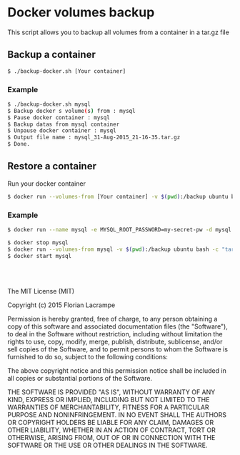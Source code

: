 # Docker volumes backup

This script allows you to backup all volumes from a container in a tar.gz file

## Backup a container

```sh
$ ./backup-docker.sh [Your container]
```

### Example

```sh
$ ./backup-docker.sh mysql
$ Backup docker s volume(s) from : mysql
$ Pause docker container : mysql
$ Backup datas from mysql container
$ Unpause docker container : mysql
$ Output file name : mysql_31-Aug-2015_21-16-35.tar.gz
$ Done.
```

## Restore a container

Run your docker container

```sh
$ docker run --volumes-from [Your container] -v $(pwd):/backup ubuntu bash -c "tar xf /backup/[Backup_file].tar.gz"
```

### Example

```sh
$ docker run --name mysql -e MYSQL_ROOT_PASSWORD=my-secret-pw -d mysql:tag
```

```sh
$ docker stop mysql
$ docker run --volumes-from mysql -v $(pwd):/backup ubuntu bash -c "tar xf /backup/mysql_31-Aug-2015_21-16-35.tar.gz"
$ docker start mysql
```

<br /><br />

The MIT License (MIT)

Copyright (c) 2015 Florian Lacrampe

Permission is hereby granted, free of charge, to any person obtaining a copy
of this software and associated documentation files (the "Software"), to deal
in the Software without restriction, including without limitation the rights
to use, copy, modify, merge, publish, distribute, sublicense, and/or sell
copies of the Software, and to permit persons to whom the Software is
furnished to do so, subject to the following conditions:

The above copyright notice and this permission notice shall be included in all
copies or substantial portions of the Software.

THE SOFTWARE IS PROVIDED "AS IS", WITHOUT WARRANTY OF ANY KIND, EXPRESS OR
IMPLIED, INCLUDING BUT NOT LIMITED TO THE WARRANTIES OF MERCHANTABILITY,
FITNESS FOR A PARTICULAR PURPOSE AND NONINFRINGEMENT. IN NO EVENT SHALL THE
AUTHORS OR COPYRIGHT HOLDERS BE LIABLE FOR ANY CLAIM, DAMAGES OR OTHER
LIABILITY, WHETHER IN AN ACTION OF CONTRACT, TORT OR OTHERWISE, ARISING FROM,
OUT OF OR IN CONNECTION WITH THE SOFTWARE OR THE USE OR OTHER DEALINGS IN THE
SOFTWARE.
